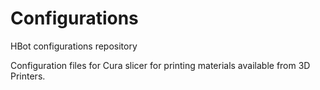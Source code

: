 # Configurations
HBot configurations repository

Configuration files for Cura slicer for printing materials available from 3D Printers.
